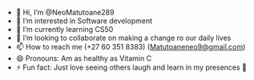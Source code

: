 - 👋 Hi, I’m @NeoMatutoane289
- 👀 I’m interested in Software development 
- 🌱 I’m currently learning CS50
- 💞️ I’m looking to collaborate on making a change ro our daily lives 
- 📫 How to reach me (+27 60 351 8383) (Matutoaneneo9@gmail.com)
- 😄 Pronouns: Am as healthy as Vitamin C
- ⚡ Fun fact: Just love seeing others laugh and learn in my presences 🤡

<!---
NeoMatutoane289/NeoMatutoane289 is a ✨ special ✨ repository because its `README.md` (this file) appears on your GitHub profile.
You can click the Preview link to take a look at your changes.
--->
